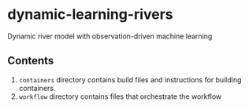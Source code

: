# dynamic-learning-rivers
Dynamic river model with observation-driven machine learning 

## Contents

1. `containers` directory contains build files and instructions for building containers.
2. `workflow` directory contains files that orchestrate the workflow
